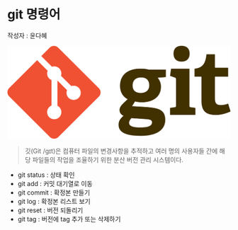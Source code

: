 # git 명령어
작성자 : 윤다혜

![git](../assets/git.png)

> 깃(Git /ɡɪt)은 컴퓨터 파일의 변경사항을 추적하고 여러 명의 사용자들 간에 해당 파일들의 작업을 조율하기 위한 분산 버전 관리 시스템이다. 

* git status : 상태 확인
* git add : 커밋 대기열로 이동
* git commit : 확정본 만들기
* git log : 확정본 리스트 보기
* git reset : 버전 되돌리기
* git tag : 버전에 tag 추가 또는 삭제하기
